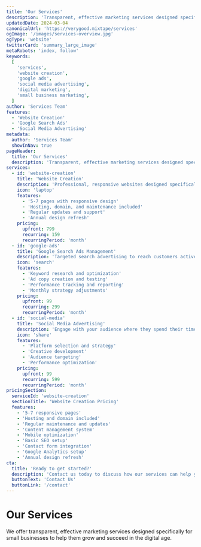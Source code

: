 ```yaml
---
title: 'Our Services'
description: 'Transparent, effective marketing services designed specifically for small businesses.'
updatedDate: 2024-03-04
canonicalUrl: 'https://verygood.mixtape/services'
ogImage: '/images/services-overview.jpg'
ogType: 'website'
twitterCard: 'summary_large_image'
metaRobots: 'index, follow'
keywords:
  [
    'services',
    'website creation',
    'google ads',
    'social media advertising',
    'digital marketing',
    'small business marketing',
  ]
author: 'Services Team'
features:
  - 'Website Creation'
  - 'Google Search Ads'
  - 'Social Media Advertising'
metadata:
  author: 'Services Team'
  showInNav: true
pageHeader:
  title: 'Our Services'
  description: 'Transparent, effective marketing services designed specifically for small businesses.'
services:
  - id: 'website-creation'
    title: 'Website Creation'
    description: 'Professional, responsive websites designed specifically for small businesses.'
    icon: 'laptop'
    features:
      - '5-7 pages with responsive design'
      - 'Hosting, domain, and maintenance included'
      - 'Regular updates and support'
      - 'Annual design refresh'
    pricing:
      upfront: 799
      recurring: 159
      recurringPeriod: 'month'
  - id: 'google-ads'
    title: 'Google Search Ads Management'
    description: 'Targeted search advertising to reach customers actively looking for your services.'
    icon: 'search'
    features:
      - 'Keyword research and optimization'
      - 'Ad copy creation and testing'
      - 'Performance tracking and reporting'
      - 'Monthly strategy adjustments'
    pricing:
      upfront: 99
      recurring: 299
      recurringPeriod: 'month'
  - id: 'social-media'
    title: 'Social Media Advertising'
    description: 'Engage with your audience where they spend their time online.'
    icon: 'share'
    features:
      - 'Platform selection and strategy'
      - 'Creative development'
      - 'Audience targeting'
      - 'Performance optimization'
    pricing:
      upfront: 99
      recurring: 599
      recurringPeriod: 'month'
pricingSection:
  serviceId: 'website-creation'
  sectionTitle: 'Website Creation Pricing'
  features:
    - '5-7 responsive pages'
    - 'Hosting and domain included'
    - 'Regular maintenance and updates'
    - 'Content management system'
    - 'Mobile optimization'
    - 'Basic SEO setup'
    - 'Contact form integration'
    - 'Google Analytics setup'
    - 'Annual design refresh'
cta:
  title: 'Ready to get started?'
  description: 'Contact us today to discuss how our services can help your business grow.'
  buttonText: 'Contact Us'
  buttonLink: '/contact'
---
```


# Our Services

We offer transparent, effective marketing services designed specifically for small businesses to help them grow and succeed in the digital age.
